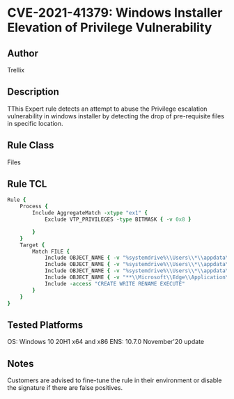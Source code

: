 # CVE-2021-41379: Windows Installer Elevation of Privilege Vulnerability

## Author
Trellix

## Description
TThis Expert rule detects an attempt to abuse the Privilege escalation vulnerability in windows installer by detecting the drop of pre-requisite files in specific location.

## Rule Class 
Files

## Rule TCL
```tcl
Rule {
	Process {
		Include AggregateMatch -xtype "ex1" {
			Exclude VTP_PRIVILEGES -type BITMASK { -v 0x8 }

		}				
	}
	Target {
		Match FILE {
			Include OBJECT_NAME { -v "%systemdrive%\\Users\\*\\appdata\\local\\temp\\**\\splwow64.exe" }	
			Include OBJECT_NAME { -v "%systemdrive%\\Users\\*\\appdata\\local\\temp\\**\\**.png" }	
			Include OBJECT_NAME { -v "%systemdrive%\\Users\\*\\appdata\\local\\temp\\**\\microsoft plz\\**.exe" }
			Include OBJECT_NAME { -v "**\\Microsoft\\Edge\\Application\\**\\**.exe" }			
			Include -access "CREATE WRITE RENAME EXECUTE"
		}
	}
}
```

## Tested Platforms
OS: Windows 10 20H1 x64 and x86
ENS: 10.7.0 November'20 update

## Notes
Customers are advised to fine-tune the rule in their environment or disable the signature if there are false positives.
